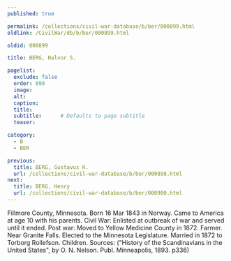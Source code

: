 ```yaml
---
published: true

permalink: /collections/civil-war-database/b/ber/000899.html
oldlink: /CivilWar/db/b/ber/000899.html

oldid: 000899

title: BERG, Halvor S.

pagelist:
  exclude: false
  order: 899
  image: 
  alt:
  caption:
  title:
  subtitle:      # Defaults to page subtitle
  teaser:

category: 
  - B 
  - BER

previous:
  title: BERG, Gustavus H.
  url: /collections/civil-war-database/b/ber/000898.html  
next:
  title: BERG, Henry
  url: /collections/civil-war-database/b/ber/000900.html   
---
```

Fillmore County, Minnesota. Born 16 Mar 1843 in Norway. Came to America at age 10 with his parents. Civil War: Enlisted at outbreak of war and served until it ended. Post war: Moved to Yellow Medicine County in 1872. Farmer. Near Granite Falls. Elected to the Minnesota Legislature. Married in 1872 to Torborg Rollefson. Children. Sources: (&quot;History of the Scandinavians in the United States&quot;, by O. N. Nelson. Publ. Minneapolis, 1893. p336)